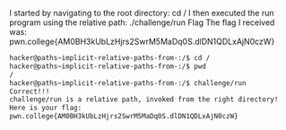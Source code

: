 I started by navigating to the root directory:
cd /
I then executed the run program using the relative path:
./challenge/run
Flag
The flag I received was:
pwn.college{AM0BH3kUbLzHjrs2SwrM5MaDq0S.dlDN1QDLxAjN0czW}
```bash
hacker@paths~implicit-relative-paths-from-:/$ cd /
hacker@paths~implicit-relative-paths-from-:/$ pwd
/
hacker@paths~implicit-relative-paths-from-:/$ challenge/run
Correct!!!
challenge/run is a relative path, invoked from the right directory!
Here is your flag:
pwn.college{AM0BH3kUbLzHjrs2SwrM5MaDq0S.dlDN1QDLxAjN0czW}
```